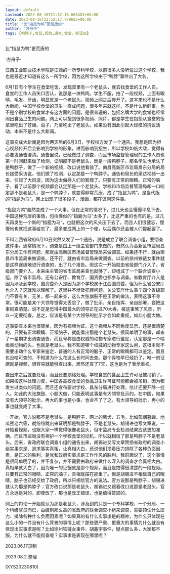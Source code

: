```yaml
---
layout: default
Lastmod: 2023-08-16T21:52:18.668481+00:00
date: 2023-08-16T21:52:17.779605+00:00
title: "比“指鼠为鸭”更荒唐的"
author: "方舟子"
tags: [鸭脖子,老鼠,视频,通告,食堂，新语丝]
---
```


比“指鼠为鸭”更荒唐的

·方舟子·

江西工业职业技术学院是江西的一所专科学校，以前很多人没听说过这个学校，我也是最近才知道有这么一所学校，因为这所学校由于“鸭脖”事件出了大名。

6月1日有个学生在食堂吃饭，发现菜里有一个老鼠头，就去找食堂的工作人员。食堂的工作人员矢口否认，说那是一块鸭肉。学生不服，拍了一段视频，上面有眼睛、毛发、牙齿，明显就是一个老鼠头。视频上网之后传开了。这本来也不是什么大新闻，中国学校食堂的卫生一直成问题，很多年来就这样，不是什么新鲜事。也不是个别学校的食堂才有这方面的问题，是很普遍的，包括名牌大学的食堂也经常闹出食品卫生的问题。网上可以搜到很多视频、照片，都是学生在抱怨从食堂的饭菜里吃出了苍蝇、虫子，乃至吃出了老鼠头。如果没有因此引起大规模的抗议活动，本来不是什么大新闻。

这事变成大新闻是因为两天后的6月3日，学校校方发了一个通告。我想是因为担心视频传开后会影响到学校的形象，进而影响到招生，所以学校如临大敌，觉得有必要发通告澄清。通告里说，已经做过了调查，而且市场监督管理局的工作人员也第一时间赶来做了检测，证明那不是老鼠头，而是一段鸭脖子。那名学生也承认了是鸭脖子，做了一个新的视频，改口说他看错了。南昌高新区市监局昌东分局的局长接受采访说，他们做了检测，认定那是一个鸭脖子。通告和局长的采访视频一出来，引起了大风波，因为这太侮辱人们的智商了。只要有正常的眼睛、正常的脑子，看了以前那个视频都会认定那是一个老鼠头。学校和市场监督管理局却一口咬定那不是老鼠头，是一个鸭脖子，就变得非常荒唐，成了“指鼠为鸭”，是当代版的“指鹿为马”。网上出现了很多段子、漫画，都在讽刺这件事。

“指鼠为鸭”虽然变成了一个大事，但在正常的情况下，过几天也会慢慢平息下去。中国这种荒唐的事情，包括类似的“指鹿为马”太多了，比这严重的也有的是。过几天再发生一个新的“指鹿为马”，也就把这次的风头压下去了。而且人们很健忘，慢慢地也就把这事给忘了，最多变成网上的一个梗，以后偶尔还会被人们提起罢了。

不料江西省政府6月10日突然又发了一个通告，说是成立了联合调查小组，要彻查这件事。通常情况下，调查是由上一级主管部门来做的，既然认为高新区市监局昌东分局工作有问题，那就由高新区市场监督管理局来做调查。如果还不行，就由南昌市市监局来做调查。还不行，就由省市监局来做调查。以前的徐州铁链女事件就是这样逐级地进行调查的，出了几个报告。但这次一开始就由省级部门介入了。省级部门要介入，本来由主管的省市监局来查也就够了，却组成了一个联合调查小组，除了省市监局，还有公安厅、教育厅、国资委也都参与调查。省教育厅介入是因为涉及到学校，国资委介入是因为那个学校属于江西国资委，但为什么省公安厅也介入？这就难以理解了。这里并不涉及犯罪问题，关公安厅什么事？四个省级部门不管有关、无关，都一起来查，这么大张旗鼓不是正常的做法，表明这事不寻常。很可能是某个大领导觉得太丢脸了，做了批示，亲自指挥、亲自部署，要把这事彻查清楚。说不定是觉得中国最大的领导正在过70大寿，被这事煞了风景，所以一定要彻查。总之，应该是有某个大领导的批示才会如此重视，如此小题大做。

这事要查本来也很简单，因为有视频为证。这个视频从不同角度显示，还是很清楚的，只要有正常眼睛、正常脑子，就能看出那是个老鼠头。很简单明了的事，却查了一星期才出调查通告，而且号称是由权威的动物专家进行鉴定，认定那是一个啮齿类动物的头，也就是老鼠头。我不知道哪个权威的动物专家这么闲，这根本就不需要出动什么专家来鉴定，普通的人有正常的脑子、正常的眼睛都可以鉴定。而且也没啥可查的，不知道为什么花这么长时间去查。那个异物早已经扔了，唯一的证据就是视频，很容易就能够查出来，居然还查了7天，这也是为了表示重视。

查出来之后就要处理，而且还要顶格处理。学校食堂的食品卫生许可证被吊销了。如果按这种处理力度，中国各高校食堂的食品卫生许可证可能都会被吊销，因为都发生过类似的问题。而且还宣布要对学校、昌东分局进行处理，估计还要开除一批人。如此的大张旗鼓、小题大做，只能表明这事是有大领导批示的。在中国，如果没有大领导的批示，再大的事也是小事，也会不了了之。有大领导的批示，再小的事也就变成了大事。

一开始，官方说那不是老鼠头，是鸭脖子，网上的鹰犬、五毛，比如孤烟暮蝉、地瓜熊老六等，就纷纷跳出来证明那是鸭脖子，不是老鼠头。胡锡进也写文章说，一开始看视频，也跟大家一样觉得很像老鼠头，但市监局专业检测结果应该更加准确，而且市监局没有袒护一个学校食堂的动机，所以就相信了那是鸭脖子不是老鼠头。后来，省政府联合调查小组的通告出来，胡锡进又写文章赞扬省政府的调查小组实事求是、追求事实真相，让真相大白，还说他们顶着压力排除了各种负面因素，是正义的胜利，是党和政府实事求是工作作风的胜利。我前面说了，这个事情是很简单明了的，并不复杂，并不需要由政府来做什么深入的调查才会真相大白。真相早就大白了，因为唯一的证据就是那个视频，而且是拍得很清楚的一段视频。只要有正常的眼睛、正常的脑子，真相就摆在那里了。但是胡锡进不相信自己的眼睛，脑子也已经交给了政府，所以只相信官方的说法。官方说那是鸭脖子，胡锡进就认为那是鸭脖子；官方改口说那是老鼠头，胡锡进又跟着改口说那是老鼠头。官方永远是对的，即使改了，那也是改正错误，也是值得赞颂的。

网上的舆论一开始就认为那是老鼠头，涉及到的只是一个专科学校、一个分局、一个科级官员而已，由级别那么高的省政府的联合调查小组来调查，需要顶住什么压力、排除各种什么负面因素呢？如果真的有什么实事求是的精神，为什么只体现在这么小的一件没有什么背景的事情上呢？那些更严重、更重大的事情为什么就没有体现出实事求是呢？比如徐州铁链女事件、胡鑫宇事件，疑点那么多，大家都不服，为什么就不能彻查呢？实事求是表现在哪里呢？

2023.06.17录制

2023.08.2.整理

(XYS20230810)


